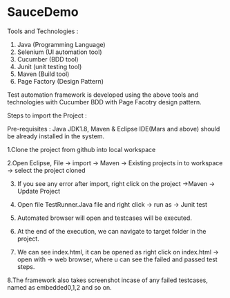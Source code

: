 # SauceDemo
Tools and Technologies :

1. Java (Programming Language)
2. Selenium (UI automation tool)
3. Cucumber (BDD tool)
4. Junit (unit testing tool)
5. Maven (Build tool)
6. Page Factory (Design Pattern)

Test automation framework is developed using the above tools and technologies with Cucumber BDD with Page Facotry design pattern.

Steps to import the Project :

Pre-requisites : Java JDK1.8, Maven & Eclipse IDE(Mars and above) should be already installed in the system.

1.Clone the project from github into local workspace

2.Open Eclipse, File -> import -> Maven -> Existing projects in to workspace -> select the project cloned

3. If you see any error after import, right click on the project ->Maven -> Update Project

4. Open file TestRunner.Java file and right click -> run as -> Junit test

5. Automated browser will open and testcases will be executed.

6. At the end of the execution, we can navigate to target folder in the project.

7. We can see index.html, it can be opened as right click on index.html -> open with -> web browser, where u can see the failed and passed test steps.

8.The framework also takes screenshot incase of any failed testcases, named as embedded0,1,2 and so on.
